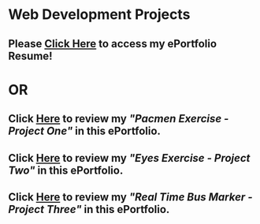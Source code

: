 # Web Development Projects

## Please <a href="https://jmeza01.github.io/ePortfolio/">Click Here</a> to access my ePortfolio Resume!

#                                                 OR

## Click <a href='https://github.com/Jmeza01/ePortfolio/tree/main/PacMen%20Exercise'>Here</a> to review my <em>"Pacmen Exercise - Project One"</em> in this ePortfolio.

## Click <a href='https://github.com/Jmeza01/ePortfolio/tree/main/Eye%20Exercise'>Here</a> to review my <em>"Eyes Exercise - Project Two"</em> in this ePortfolio.

## Click <a href='https://github.com/Jmeza01/ePortfolio/tree/main/Real%20Time%20Bus%20Tracker'>Here</a> to review my <em>"Real Time Bus Marker - Project Three"</em> in this ePortfolio.
